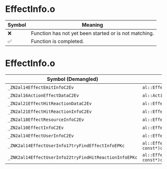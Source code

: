 # EffectInfo.o
| Symbol | Meaning 
| ------------- | ------------- 
| :x: | Function has not yet been started or is not matching. 
| :white_check_mark: | Function is completed. 


# EffectInfo.o
| Symbol (Demangled) | Symbol (Mangled) | Decompiled? |
| ------------- |  ------------- | ------------- |
| `_ZN2al14EffectEmitInfoC2Ev` | `al::EffectEmitInfo::EffectEmitInfo(void)` | :white_check_mark: |
| `_ZN2al16ActionEffectDataC2Ev` | `al::ActionEffectData::ActionEffectData(void)` | :white_check_mark: |
| `_ZN2al21EffectHitReactionDataC2Ev` | `al::EffectHitReactionData::EffectHitReactionData(void)` | :white_check_mark: |
| `_ZN2al21EffectHitReactionInfoC2Ev` | `al::EffectHitReactionInfo::EffectHitReactionInfo(void)` | :white_check_mark: |
| `_ZN2al18EffectResourceInfoC2Ev` | `al::EffectResourceInfo::EffectResourceInfo(void)` | :white_check_mark: |
| `_ZN2al10EffectInfoC2Ev` | `al::EffectInfo::EffectInfo(void)` | :white_check_mark: |
| `_ZN2al14EffectUserInfoC2Ev` | `al::EffectUserInfo::EffectUserInfo(void)` | :white_check_mark: |
| `_ZNK2al14EffectUserInfo17tryFindEffectInfoEPKc` | `al::EffectUserInfo::tryFindEffectInfo(char const*)const` | :white_check_mark: |
| `_ZNK2al14EffectUserInfo22tryFindHitReactionInfoEPKc` | `al::EffectUserInfo::tryFindHitReactionInfo(char const*)const` | :white_check_mark: |
